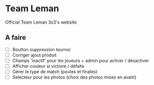 # Team Leman
Official Team Leman 3x3's website

## A faire
- [ ] Boutton suppression tournoi
- [ ] Corriger ajout produit
- [ ] Champs 'inactif' pour les joueurs + admin pour activer / désactiver
- [ ] Afficher couleur si victoire / défaite
- [ ] Gérer le type de match (poules et finales)
- [ ] Selecteur pour les photos (choix des photos mises en avant)
